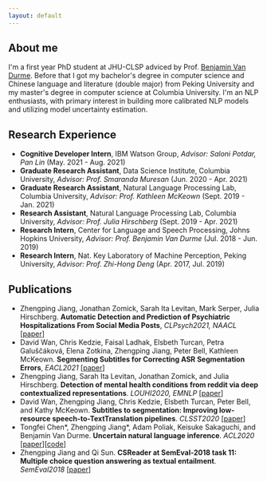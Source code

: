 ```yaml
---
layout: default
---
```


## About me

I'm a first year PhD student at JHU-CLSP adviced by Prof. [Benjamin Van Durme](https://www.cs.jhu.edu/~vandurme/). Before that I got my bachelor's degree in computer science and Chinese language and literature (double major) from Peking University and my master's degree in computer science at Columbia University. I'm an NLP enthusiasts, with primary interest in building more calibrated NLP models and utilizing model uncertainty estimation.

## Research Experience

- **Cognitive Developer Intern**, IBM Watson Group, _Advisor: Saloni Potdar, Pan Lin_ (May. 2021 - Aug. 2021)
- **Graduate Research Assistant**, Data Science Institute, Columbia University, _Advisor: Prof. Smaranda Muresan_ (Jun. 2020 - Apr. 2021)
- **Graduate Research Assistant**, Natural Language Processing Lab, Columbia University, _Advisor: Prof. Kathleen McKeown_ (Sept. 2019 - Jan. 2021)
- **Research Assistant**, Natural Language Processing Lab, Columbia University, _Advisor: Prof. Julia Hirschberg_ (Sept. 2019 - Apr. 2021)
- **Research Intern**, Center for Language and Speech Processing, Johns Hopkins University, _Advisor: Prof. Benjamin Van Durme_ (Jul. 2018 - Jun. 2019)
- **Research Intern**, Nat. Key Laboratory of Machine Perception, Peking University, _Advisor: Prof. Zhi-Hong Deng_ (Apr. 2017, Jul. 2019)

## Publications

- Zhengping Jiang, Jonathan Zomick, Sarah Ita Levitan, Mark Serper, Julia Hirschberg. **Automatic Detection and Prediction of Psychiatric Hospitalizations From Social Media Posts**, _CLPsych2021, NAACL_ \[[paper](https://aclanthology.org/2021.clpsych-1.14.pdf)\]
- David Wan, Chris Kedzie, Faisal Ladhak, Elsbeth Turcan, Petra Galuščáková, Elena Zotkina, Zhengping Jiang, Peter Bell, Kathleen McKeown. **Segmenting Subtitles for Correcting ASR Segmentation Errors**, _EACL2021_ \[[paper](https://arxiv.org/pdf/2104.07868.pdf)\]
- Zhengping Jiang, Sarah Ita Levitan, Jonathan Zomick, and Julia Hirschberg. **Detection of mental health conditions from reddit via deep contextualized representations**. _LOUHI2020, EMNLP_ \[[paper](https://www.aclweb.org/anthology/2020.louhi-1.16.pdf)\]
- David Wan, Zhengping Jiang, Chris Kedzie, Elsbeth Turcan, Peter Bell, and Kathy McKeown. **Subtitles to segmentation: Improving low-resource speech-to-TextTranslation pipelines**. _CLSST2020_ \[[paper](https://www.aclweb.org/anthology/2020.clssts-1.11.pdf)\]
- Tongfei Chen\*, Zhengping Jiang\*, Adam Poliak, Keisuke Sakaguchi, and Benjamin Van Durme. **Uncertain natural language inference**. _ACL2020_ \[[paper](https://www.aclweb.org/anthology/2020.acl-main.774.pdf)\]\[[code](https://nlp.jhu.edu/unli/)\]
- Zhengping Jiang and Qi Sun. **CSReader at SemEval-2018 task 11: Multiple choice question answering as textual entailment**. _SemEval2018_ \[[paper](https://www.aclweb.org/anthology/S18-1176.pdf)\]
